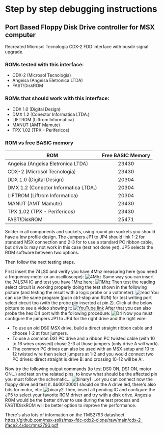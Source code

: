 # Step by step debugging instructions
## Port Based Floppy Disk Drive controller for MSX computer



Recreated Microsol Tecnologia CDX-2 FDD interface with busdir signal upgrade.

### ROMs tested with this interface:

* CDX-2 (Microsol Tecnologia)
* Angeisa (Angeisa Eletronica LTDA)
* FAST!DiskROM

### ROMs that should work with this interface:

* DDX 1.0 (Digital Design)
* DMX 1.2 (Conector Informatica LTDA.)
* LIFTROM (Liftrom Informatica)
* MANUT (AMT Mamute)
* TPX 1.02 (TPX - Perifericos)

### ROM vs free BASIC memory

| ROM | Free BASIC Memory |
| ------------- |:-------------:|
| Angeisa (Angeisa Eletronica LTDA)  | 23430  |
| CDX-2 (Microsol Tecnologia)  | 23430  |
| DDX 1.0 (Digital Design)  | 20304  |
| DMX 1.2 (Conector Informatica LTDA.) | 20304  |
| LIFTROM (Liftrom Informatica)  | 20304  |
| MANUT (AMT Mamute)  | 23430  |
| TPX 1.02 (TPX - Perifericos)  | 23430  |
| FAST!DiskROM  | 25471  |

Solder in all components and sockets, using round pin sockets you should have a low profile design.
The Jumpers JP1 to JP4 should link 1-2 for standard MSX connection and 2-3 for to use a standard PC ribbon cable, but drive b: may not work in this case (test not done yet). JP5 selects the ROM software between two options.

Then follow the next testing steps.

First insert the 74LS0 and verify you have 4Mhz measuring here (you need a frequency-meter or an oscilloscope):
![4Mhz](/cdx-2-iface2.4/pictures/IMG_20230218_1133025.jpg)
Same way you can insert the 74LS74 IC and test you have 1Mhz here:
![1Mhz](/cdx-2-iface2.4/pictures/IMG_20230218_1330519.jpg)
Then test the reading select circuit is working properly doing the test shown in the following picture (and testing the result with a logic probe or a voltmeter):
![read](/cdx-2-iface2.4/pictures/IMG_20230218_1654045.jpg)
You can use the same program (push ctrl-stop and RUN) for test writing port select circuit too (with the probe pin inserted at pin 2).
Click at the below picture to see a video showing it:
[![YouTube link](https://github.com/msx-solis/msx-fdc-cdx2-clone/raw/main/cdx-2-iface2.4/pictures/IMG_20230218_1652428.jpg)](https://youtu.be/hXyXDxHcx18)
After that you can also probe the hex D4 port with the following procedure:
![D4](/cdx-2-iface2.4/pictures/IMG_20230218_1746467.jpg)
Now you must configure the jumpers JP1 to JP4 for the right drive and the right wire:

* To use an old DS0 MSX drive, build a direct straight ribbon cable and choose 1-2 at four jumpers.
* To use a common DS1 PC drive and a ribbon PC twisted cable (with 10 to 16 wires crossed) chose 2-3 at those jumpers (only drive A will work).
* The common PC drives can also be used with an MSX setup and 10 to 12 twisted wire then select jumpers at 1-2 and you would connect two PC drives: direct straight is drive B: and crossing 10-12 will be A:.

Now try the following output commands (to test DS0 ON, DS1 ON, motor ON...) and test on the related pins. to know what should be the affected pin you must follow the schematic...
![binary1](/cdx-2-iface2.4/pictures/IMG_20230218_1757110.jpg)
...or you can connect now the floppy drive and test it. &b00100001 should on the A drive led, there's also bits for motor, etc:
 ![binary2](/cdx-2-iface2.4/pictures/IMG_20230218_1803597.jpg)
Then, insert all pending IC and configure the JP5 to select your favorite ROM driver and try with a disk drive.
Angesia ROM would be the better driver to use during the test process and FAST!DiskROM will be better option to improve the performance.

There's also lots of information on the TMS2793 datasheet.
https://github.com/msx-solis/msx-fdc-cdx2-clone/raw/main/cdx-2-iface2.4/doc/tms2793.pdf
